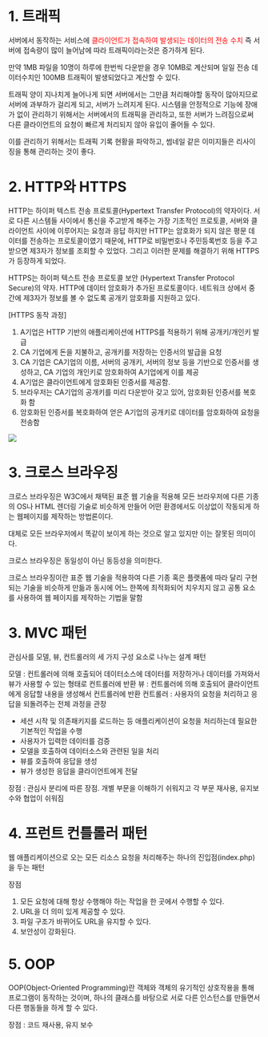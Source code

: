 <h1> 1. 트래픽 </h1>

서버에서 동작하는 서비스에 <font style="color: red;"> 클라이언트가 접속하여 발생되는 데이터의 전송 수치 </font> 즉 서버에 접속량이 많이 늘어남에 따라 트래픽이라는것은 증가하게 된다.

만약 1MB 파일을 10명이 하루에 한번씩 다운받을 경우 10MB로 계산되며 일일 전송 데이터수치인 100MB 트래픽이 발생되었다고 계산할 수 있다.

트래픽 양이 지나치게 늘어나게 되면 서버에서는 그만큼 처리해야할 동작이 많아지므로 서버에 과부하가 걸리게 되고, 서버가 느려지게 된다.
시스템을 안정적으로 기능에 장애가 없이 관리하기 위해서는 서버에서의 트래픽을 관리하고, 또한 서버가 느려짐으로써 다른 클라이언트의 요청이 빠르게 처리되지 않아 유입이 줄어들 수 있다.

이를 관리하기 위해서는 트래픽 기록 현황을 파악하고, 썸네일 같은 이미지들은 리사이징을 통해 관리하는 것이 좋다.


<h1> 2. HTTP와 HTTPS </h1>

HTTP는 하이퍼 텍스트 전송 프로토콜(Hypertext Transfer Protocol)의 약자이다. 서로 다른 시스템들 사이에서 통신을 주고받게 해주는 가장 기초적인 프로토콜, 서버와 클라이언트 사이에 이루어지는 요청과 응답 하지만 HTTP는 암호화가 되지 않은 평문 데이터를 전송하는 프로토콜이였기 때문에, HTTP로 비밀번호나 주민등록번호 등을 주고 받으면 제3자가 정보를 조회할 수 있었다. 그리고 이러한 문제를 해결하기 위해 HTTPS가 등장하게 되었다.

HTTPS는 하이퍼 텍스트 전송 프로토콜 보안 (Hypertext Transfer Protocol Secure)의 약자. HTTP에 데이터 암호화가 추가된 프로토콜이다. 네트워크 상에서 중간에 제3자가 정보를 볼 수 없도록 공개키 암호화를 지원하고 있다.

[HTTPS 동작 과정]
1) A기업은 HTTP 기반의 애플리케이션에 HTTPS를 적용하기 위해 공개키/개인키 발급
2) CA 기업에게 돈을 지불하고, 공개키를 저장하는 인증서의 발급을 요청
3) CA 기업은 CA기업의 이름, 서버의 공개키, 서버의 정보 등을 기반으로 인증서를 생성하고, CA 기업의 개인키로 암호화하여 A기업에게 이를 제공
4) A기업은 클라이언트에게 암호화된 인증서를 제공함.
5) 브라우저는 CA기업의 공개키를 미리 다운받아 갖고 있어, 암호화된 인증서를 복호화 함
6) 암호화된 인증서를 복호화하여 얻은 A기업의 공개키로 데이터를 암호화하여 요청을 전송함


<img src="https://user-images.githubusercontent.com/60728267/118079270-d6ac3680-b3f2-11eb-83fd-91701470a789.png">

<h1> 3. 크로스 브라우징 </h1>

크로스 브라우징은 W3C에서 채택된 표준 웹 기술을 적용해 모든 브라우저에 다른 기종의 OS나 HTML 렌더링 기술로
비슷하게 만들어 어떤 환경에서도 이상없이 작동되게 하는 웹페이지를 제작하는 방법론이다.

대체로 모든 브라우저에서 똑같이 보이게 하는 것으로 알고 있지만 이는 잘못된 의미이다.

크로스 브라우징은 동일성이 아닌 동등성을 의미한다.

크로스 브라우징이란 표준 웹 기술을 적용하여 다른 기종 혹은 플랫폼에 따라 달리 구현되는 기술을 비슷하게 만듦과 동시에 어느 한쪽에 최적화되어 치우치지 않고 공통 요소를 사용하여 웹 페이지를 제작하는 기법을 말함

<h1> 3. MVC 패턴</h1>

관심사를 모델, 뷰, 컨트롤러의 세 가지 구성 요소로 나누는 설계 패턴

모델 : 컨트롤러에 의해 호출되어 데이터소스에 데이터를 저장하거나 데이터를 가져와서 뷰가 사용할 수 있는 형태로 컨트롤러에 반환
뷰 : 컨트롤러에 의해 호출되어 클라이언트에게 응답할 내용을 생성해서 컨트롤러에 반환
컨트롤러 : 사용자의 요청을 처리하고 응답을 되돌려주는 전체 과정을 관장
- 세션 시작 및 의존패키지를 로드하는 등 애플리케이션이 요청을 처리하는데 필요한 기본적인 작업을 수행
- 사용자가 입력한 데이터를 검증
- 모델을 호출하여 데이터소스와 관련된 일을 처리
- 뷰를 호출하여 응답을 생성
- 뷰가 생성한 응답을 클라이언트에게 전달

장점 : 관심사 분리에 따른 장점. 개별 부문을 이해하기 쉬워지고 각 부문 재사용, 유지보수와 협업이 쉬워짐


<h1> 4. 프런트 컨틀롤러 패턴</h1>

웹 애플리케이션으로 오는 모든 리소스 요청을 처리해주는 하나의 진입점(index.php)을 두는 패턴

장점
1) 모든 요청에 대해 항상 수행해야 하는 작업을 한 곳에서 수행할 수 있다.
2) URL을 더 의미 있게 제공할 수 있다.
3) 파일 구조가 바뀌어도 URL을 유지할 수 있다.
4) 보안성이 강화된다.

<h1> 5. OOP</h1>
OOP(Object-Oriented Programming)란 객체와 객체의 유기적인 상호작용을 통해 프로그램이 동작하는 것이며, 하나의 클래스를 바탕으로 서로 다른 인스턴스를 만들면서 다른 행동들을 하게 할 수 있다.

장점 : 코드 재사용, 유지 보수 

